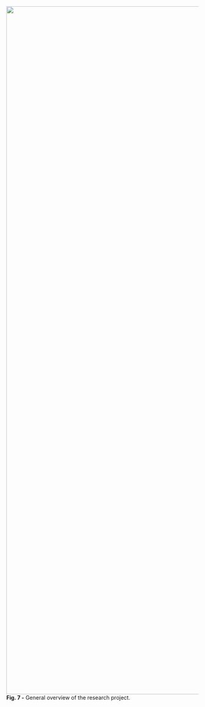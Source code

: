<img src="https://user-images.githubusercontent.com/49490001/115523501-68f66a00-a28d-11eb-88e9-dd5bf2942be5.png" width="1800">
<div id="fig-caption">
<b> Fig. 7 -</b> General overview of the research project.
</div>
